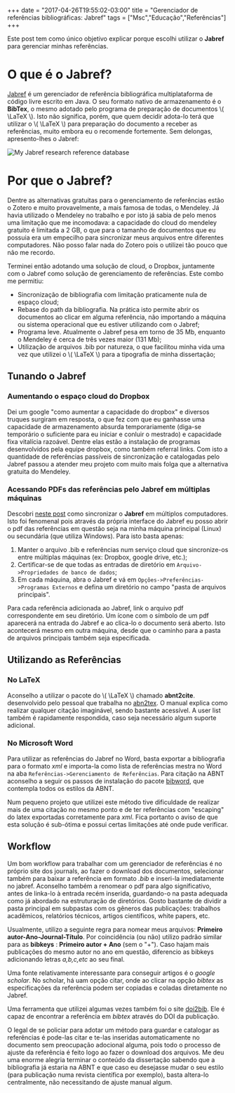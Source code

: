 +++
date = "2017-04-26T19:55:02-03:00"
title = "Gerenciador de referências bibliográficas: Jabref"
tags = ["Msc","Educação","Referências"]
+++

Este post tem como único objetivo explicar porque escolhi utilizar o **Jabref** para gerenciar minhas referências.

<!--more-->

# O que é o Jabref?

[Jabref](http://www.jabref.org/) é um gerenciador de referência bibliográfica multiplataforma de código livre escrito em Java. O seu formato nativo de armazenamento é o **BibTex**, o mesmo adotado pelo programa de preparação de documentos \\( \LaTeX \\). Isto não significa, porém, que quem decidir adota-lo terá que utilizar o \\( \LaTeX \\) para preparação do documento a receber as referências, muito embora eu o recomende fortemente. Sem delongas, apresento-lhes o Jabref:
 
![My Jabref research reference database](/jabref.png)

# Por que o Jabref?

Dentre as alternativas gratuitas para o gerenciamento de referências estão o Zotero e muito provavelmente, a mais famosa de todas, o Mendeley. Já havia utilizado o Mendeley no trabalho e por isto já sabia de pelo menos uma limitação que me incomodava: a capacidade do cloud do mendeley gratuito é limitada a 2 GB, o que para o tamanho de documentos que eu possuia era um empecilho para sincronizar meus arquivos entre diferentes computadores. Não posso falar nada do Zotero pois o utilizei tão pouco que não me recordo.

Terminei então adotando uma solução de cloud, o Dropbox, juntamente com o Jabref como solução de gerenciamento de referências. Este combo me permitiu:

* Sincronização de bibliografia com limitação praticamente nula de espaço cloud;
* Rebase do path da bibliografia. Na prática isto permite abrir os documentos ao clicar em alguma referência, não importando a máquina ou sistema operacional que eu estiver utilizando com o Jabref;
* Programa leve. Atualmente o Jabref pesa em torno de 35 Mb, enquanto o Mendeley é cerca de três vezes maior (131 Mb);
* Utilização de arquivos .bib por natureza, o que facilitou minha vida uma vez que utilizei o \\( \LaTeX \\) para a tipografia de minha dissertação;

## Tunando o Jabref

### Aumentando o espaço cloud do Dropbox

Dei um google "como aumentar a capacidade do dropbox" e diversos truques surgiram em resposta, o que fez com que eu ganhasse uma capacidade de armazenamento absurda temporariamente (diga-se temporário o suficiente para eu iniciar e conluir o mestrado) e capacidade fixa vitalícia razoável. Dentre elas estão a instalação de programas desenvolvidos pela equipe dropbox, como também referral links. Com isto a quantidade de referências passíveis de sincronização e catalogadas pelo Jabref passou a atender meu projeto com muito mais folga que a alternativa gratuita do Mendeley.

### Acessando PDFs das referências pelo Jabref em múltiplas máquinas

Descobri [neste post](http://griechenzicken.blogspot.com.br/2011/10/configuring-jabref-on-different.html) como sincronizar o **Jabref** em múltiplos computadores. Isto foi fenomenal pois através da própria interface do Jabref eu posso abrir o pdf das referências em questão seja na minha máquina principal (Linux) ou secundária (que utiliza Windows). Para isto basta apenas:

1. Manter o arquivo .bib e referências num serviço cloud que sincronize-os entre múltiplas máquinas (ex: Dropbox, google drive, etc.);
2. Certificar-se de que todas as entradas de diretório em `Arquivo->Propriedades de banco de dados`;
3. Em cada máquina, abra o Jabref e vá em `Opções->Preferências->Programas Externos` e defina um diretório no campo "pasta de arquivos principais".

Para cada referência adicionada ao Jabref, link o arquivo pdf correspondente em seu diretório. Um ícone com o símbolo de um pdf aparecerá na entrada do Jabref e ao clica-lo o documento será aberto. Isto acontecerá mesmo em outra máquina, desde que o caminho para a pasta de arquivos principais também seja especificada.

## Utilizando as Referências

### No LaTeX

Aconselho a utilizar o pacote do \\( \LaTeX \\) chamado **abnt2cite**. desenvolvido pelo pessoal que trabalha no [abn2tex](http://www.abntex.net.br/). O manual explica como realizar qualquer citação imaginável, sendo bastante acessível. A user list também é rapidamente respondida, caso seja necessário algum suporte adicional.

### No Microsoft Word

Para utilizar as referências do Jabref no Word, basta exportar a bibliografia para o formato *xml* e importa-la como lista de referências mestra no Word na aba `Referências->Gerenciamento de Referências`. Para citação na ABNT aconselho a seguir os passos de instalação do pacote [bibword](http://bibword.codeplex.com/documentation), que contempla todos os estilos da ABNT.

Num pequeno projeto que utilizei este método tive dificuldade de realizar mais de uma citação no mesmo ponto e de ter referências com "escaping" do latex exportadas corretamente para *xml*. Fica portanto o aviso de que esta solução é sub-ótima e possui certas limitações até onde pude verificar.

## Workflow

Um bom workflow para trabalhar com um gerenciador de referências é no próprio site dos journals, ao fazer o download dos documentos, selecionar também para baixar a referência em formato *.bib* e inseri-la imediatamente no jabref. Aconselho também a renomear o pdf para algo significativo, antes de linka-lo à entrada recém inserida, guardando-o na pasta adequada como já abordado na estruturação de diretórios. Gosto bastante de dividir a pasta principal em subpastas com os gêneros das publicações: trabalhos acadêmicos, relatórios técnicos, artigos científicos, white papers, etc.

Usualmente, utilizo a seguinte regra para nomear meus arquivos: **Primeiro autor-Ano-Journal-Título**. Por coincidência (ou não) utilizo padrão similar para as **bibkeys** : **Primeiro autor + Ano** (sem o "+"). Caso hajam mais publicações do mesmo autor no ano em questão, diferencio as bibkeys adicionando letras *a,b,c,etc* ao seu final.

Uma fonte relativamente interessante para conseguir artigos é o *google scholar*. No scholar, há uam opção citar, onde ao clicar na opção *bibtex* as especificações da referência podem ser copiadas e coladas diretamente no Jabref.

Uma ferramenta que utilizei algumas vezes também foi o site [doi2bib](http://www.doi2bib.org/#/doi). Ele é capaz de encontrar a referência em *bibtex* através do DOI da publicação.

O legal de se policiar para adotar um método para guardar e catalogar as referências é pode-las citar e te-las inseridas automaticamente no documento sem preocupação adocional alguma, pois todo o processo de ajuste da referência é feito logo ao fazer o download dos arquivos. Me deu uma enorme alegria terminar o conteúdo da dissertação sabendo que a bibliografia já estaria na ABNT e que caso eu desejasse mudar o seu estilo (para publicação numa revista científica por exemplo), basta altera-lo centralmente, não necessitando de ajuste manual algum.
